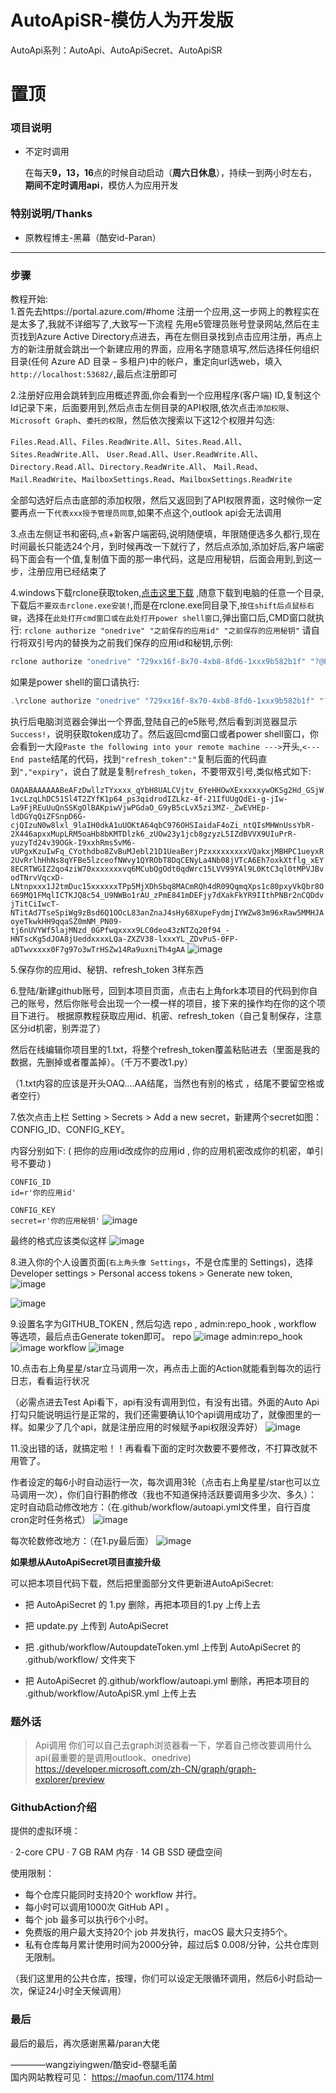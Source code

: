 # AutoApiSR-模仿人为开发版

AutoApi系列：AutoApi、AutoApiSecret、AutoApiSR

# 置顶 #

### 项目说明 ###
* 不定时调用

  在每天**9，13，16**点的时候自动启动（**周六日休息**），持续一到两小时左右，**期间不定时调用api**，模仿人为应用开发

### 特别说明/Thanks ###
* 原教程博主-黑幕（酷安id-Paran）

--------------------------------------------------------------

### 步骤 ###
教程开始:<br>
1.首先去https://portal.azure.com/#home 注册一个应用,这一步网上的教程实在是太多了,我就不详细写了,大致写一下流程
先用e5管理员账号登录网站,然后在主页找到Azure Active Directory点进去，再在左侧目录找到点击应用注册，再点上方的新注册就会跳出一个新建应用的界面，应用名字随意填写,然后选择任何组织目录(任何 Azure AD 目录 – 多租户)中的帐户，重定向url选web，填入`http://localhost:53682/`,最后点注册即可

2.注册好应用会跳转到应用概述界面,你会看到一个应用程序(客户端) ID,复制这个Id记录下来，后面要用到,然后点击左侧目录的API权限,依次点击`添加权限`、`Microsoft Graph`、`委托的权限`，然后依次搜索以下这12个权限并勾选:

`Files.Read.All`、`Files.ReadWrite.All`、`Sites.Read.All`、`Sites.ReadWrite.All`、
`User.Read.All`、`User.ReadWrite.All`、`Directory.Read.All`、`Directory.ReadWrite.All`、
`Mail.Read`、`Mail.ReadWrite`、`MailboxSettings.Read`、`MailboxSettings.ReadWrite`

全部勾选好后点击底部的添加权限，然后又返回到了API权限界面，这时候你一定要再点一下`代表xxx授予管理员同意`,如果不点这个,outlook api会无法调用

3.点击左侧证书和密码,点+新客户端密码,说明随便填，年限随便选多久都行,现在时间最长只能选24个月，到时候再改一下就行了，然后点添加,添加好后,客户端密码下面会有一个值,复制值下面的那一串代码，这是应用秘钥，后面会用到,到这一步，注册应用已经结束了

4.windows下载rclone获取token,[点击这里下载](https://downloads.rclone.org/v1.57.0/rclone-v1.57.0-windows-amd64.zip) ,随意下载到电脑的任意一个目录,下载后`不要双击rclone.exe安装!`,而是在rclone.exe同目录下,`按住shift后点鼠标右键`，选择在`此处打开cmd窗口或在此处打开power shell窗口`,弹出窗口后,CMD窗口就执行:
`rclone authorize "onedrive" "之前保存的应用id" "之前保存的应用秘钥"`
请自行将双引号内的替换为之前我们保存的应用id和秘钥,示例:
```java
rclone authorize "onedrive" "729xx16f-8x70-4xb8-8fd6-1xxx9b582b1f" "?@P@4u/fxxcxxx28:B-3i_QxxFxc6_ZO"
```
如果是power shell的窗口请执行:
```java
.\rclone authorize "onedrive" "729xx16f-8x70-4xb8-8fd6-1xxx9b582b1f" "?@P@4u/fxxcxxx28:B-3i_QxxFxc6_ZO"
```
执行后电脑浏览器会弹出一个界面,登陆自己的e5账号,然后看到浏览器显示`Success!`，说明获取token成功了。然后返回cmd窗口或者power shell窗口，你会看到一大段`Paste the following into your remote machine --->`开头,`<---End paste`结尾的代码，找到`"refresh_token":"`复制后面的代码直到`","expiry"`，说白了就是复制`refresh_token`，不要带双引号,类似格式如下:

`OAQABAAAAAABeAFzDwllzTYxxxx_qYbH8UALCVjtv_6YeHHOwXExxxxxywOKSg2Hd_GSjW1vcLzqLhDC51Sl4T2ZYfK1p64_ps3qidrodIZLkz-4f-21IfUUgQdEi-g-jIw-La9FjREuUuQnSSKgOlBAKpiwVjwPGdaO_G9yB5cLvX5zi3MZ-_ZwEVHEp-ldDGYqQiZFSnpD6G-cjQIzuN0w8lxl_9laIH0dkA1uUOKtA64qbC976OHSIaidaF4oZi_ntQIsMHWnUssYbR-2X446apxxMupLRM5oaHb8bKMTDlzk6_zUOw23y1jcb8gzyzL5IZdBVVX9UIuPrR-yuzyTd24v39OGk-I9xxhRms5vM6-vUPgxKzuIwFq_CYothdbo8ZvBuMJebl21D1UeaBerjPzxxxxxxxxxVQakxjMBHPC1ueyxR2UvRrlhHhNs8qYFBe5lzceofNWvy1QYRObT8DqCENyLa4Nb08jVTcA6Eh7oxkXtflg_xEY8ECRTWGIZ2qo4ziW70xxxxxxxvq6MCubQgOdt0qdWrc15LVV99YAl9L0KtC3ql0tMPVJBvodTNrvVqcxD-LNtnpxxx1J2tmDuc15xxxxxxTPp5MjXDhSbq8MACmRQh4dR09QqmqXps1c80pxyVkQbr8O669MQ1FMqlICTKJQ8c54_U9NWBo1rAU_zPmE841mDEFjy7dXakFkYR9IIthPNBr2nCQDdvjTitCiIwcT-NTitAd7TseSpiWg9zBsd6Q1OOcL83anZnaJ4sHy68XupeFydmjIYWZw83m96xRaw5MMHJAoyeTkwkHH9qqaSZ0mNM_PN09-tj6nUVYWf5lajMNzd_0GPfwqxxxx9LC0deo43zNTZq20f94_-HNTscKg5dJOA8jUeddxxxxLQa-ZXZV38-lxxxYL_ZDvPu5-0FP-aDTwvxxxx0F7g97o3wTrHSZw14Ra9uxniTh4gAA`
![image](https://spark2077-my.sharepoint.com/personal/spark_spark2077_onmicrosoft_com/_layouts/52/download.aspx?share=EXvYxPqBn2JMgg3DDFjSp_UBfiMj6iOAonRN5niZ_EOIzw
)<br>

5.保存你的应用id、秘钥、refresh_token 3样东西

6.登陆/新建github账号，回到本项目页面，点击右上角fork本项目的代码到你自己的账号，然后你账号会出现一个一模一样的项目，接下来的操作均在你的这个项目下进行。
根据原教程获取应用id、机密、refresh_token（自己复制保存，注意区分id机密，别弄混了）

然后在线编辑你项目里的1.txt，将整个refresh_token覆盖粘贴进去（里面是我的数据，先删掉或者覆盖掉）。（千万不要改1.py）

（1.txt内容的应该是开头OAQ….AA结尾，当然也有别的格式 ，结尾不要留空格或者空行）<br>

7.依次点击上栏 Setting > Secrets > Add a new secret，新建两个secret如图：CONFIG_ID、CONFIG_KEY。

内容分别如下: ( 把你的应用id改成你的应用id , 你的应用机密改成你的机密，单引号不要动 )

`CONFIG_ID`<br>
`id=r'你的应用id'`

`CONFIG_KEY`<br>
`secret=r'你的应用秘钥'`
![image](https://spark2077-my.sharepoint.com/personal/spark_spark2077_onmicrosoft_com/_layouts/52/download.aspx?share=ER_B5xsugmBJn7nae9e20bsB7Tz3DGB7v3TrlI_E0BfFkQ)

最终的格式应该类似这样
![image](https://spark2077-my.sharepoint.com/personal/spark_spark2077_onmicrosoft_com/_layouts/52/download.aspx?share=EfmyEM353VxPqNOAzxNUydwBjP9wCUqnNKZaCxpwxo11Aw)

8.进入你的个人设置页面(`右上角头像 Settings`，不是仓库里的 Settings)，选择 Developer settings > Personal access tokens > Generate new token,
![image](https://spark2077-my.sharepoint.com/personal/spark_spark2077_onmicrosoft_com/_layouts/52/download.aspx?share=EegowuLBPXZAln_Z8orR37QBKfyDinbzTJt6-m0fuG0mRg)

![image](https://spark2077-my.sharepoint.com/personal/spark_spark2077_onmicrosoft_com/_layouts/52/download.aspx?share=EbqziymKzgxIiD8dttycaJEBpek9-c-ie8g4zgmtgAgeYw)

9.设置名字为GITHUB_TOKEN , 然后勾选 repo , admin:repo_hook , workflow 等选项，最后点击Generate token即可。
repo
![image](https://spark2077-my.sharepoint.com/personal/spark_spark2077_onmicrosoft_com/_layouts/52/download.aspx?share=EcCPXHe8wTJNgblJeYGg9_gBxK4f0XQAn59K-RaCN-Tcfg)
admin:repo_hook
![image](https://spark2077-my.sharepoint.com/personal/spark_spark2077_onmicrosoft_com/_layouts/52/download.aspx?share=EemQ1hH4FQRBoA6gF-4ZjmUBEUlElk_48Qq2Om19koN_Vg)
workflow
![image](https://spark2077-my.sharepoint.com/personal/spark_spark2077_onmicrosoft_com/_layouts/52/download.aspx?share=Ebrst7Bz2XhMoiajeDCZWw4BgmgReoYG_J2kJOa-Xh783w)

10.点击右上角星星/star立马调用一次，再点击上面的Action就能看到每次的运行日志，看看运行状况

（必需点进去Test Api看下，api有没有调用到位，有没有出错。外面的Auto Api打勾只能说明运行是正常的，我们还需要确认10个api调用成功了，就像图里的一样。如果少了几个api，就是注册应用的时候赋予api权限没弄好）
![image](https://spark2077-my.sharepoint.com/personal/spark_spark2077_onmicrosoft_com/_layouts/52/download.aspx?share=ETpxwJuYNXdPjvO7dR2RXFsBiN1vwt3mY2JXL4IyRa2vlA)


11.没出错的话，就搞定啦！！再看看下面的定时次数要不要修改，不打算改就不用管了。

作者设定的每6小时自动运行一次，每次调用3轮（点击右上角星星/star也可以立马调用一次），你们自行斟酌修改（我也不知道保持活跃要调用多少次、多久）：
定时自动启动修改地方：（在.github/workflow/autoapi.yml文件里，自行百度cron定时任务格式）
![image](https://spark2077-my.sharepoint.com/personal/spark_spark2077_onmicrosoft_com/_layouts/52/download.aspx?share=EeC7daKUgb5EvfWEvwWx3DABDbVRYh3VLgb-N-ivmYJ3XQ)

每次轮数修改地方：（在1.py最后面）
![image](https://spark2077-my.sharepoint.com/personal/spark_spark2077_onmicrosoft_com/_layouts/52/download.aspx?share=ETBuwRJzkZJAij_X2OVR-WEBzL0KIq7r5l6P8o-WWkqrxw)

**如果想从AutoApiSecret项目直接升级**

  可以把本项目代码下载，然后把里面部分文件更新进AutoApiSecret:
  * 把 AutoApiSecret 的 1.py 删除，再把本项目的1.py 上传上去
  
  * 把 update.py 上传到 AutoApiSecret
  
  * 把 .github/workflow/AutoupdateToken.yml 上传到 AutoApiSecret 的 .github/workflow/ 文件夹下
  
  * 把 AutoApiSecret 的.github/workflow/autoapi.yml 删除，再把本项目的 .github/workflow/AutoApiSR.yml 上传上去

### 题外话 ###
> Api调用
  你们可以自己去graph浏览器看一下，学着自己修改要调用什么api(最重要的是调用outlook、onedrive)
  https://developer.microsoft.com/zh-CN/graph/graph-explorer/preview

### GithubAction介绍 ###
提供的虚拟环境：

· 2-core CPU
· 7 GB RAM 内存
· 14 GB SSD 硬盘空间

使用限制：
* 每个仓库只能同时支持20个 workflow 并行。
* 每小时可以调用1000次 GitHub API 。
* 每个 job 最多可以执行6个小时。
* 免费版的用户最大支持20个 job 并发执行，macOS 最大只支持5个。
* 私有仓库每月累计使用时间为2000分钟，超过后$ 0.008/分钟，公共仓库则无限制。

（我们这里用的公共仓库，按理，你们可以设定无限循环调用，然后6小时启动一次，保证24小时全天候调用）

### 最后 ###

  
  最后的最后，再次感谢黑幕/paran大佬
  
  ————wangziyingwen/酷安id-卷腿毛菌<br>
  国内网站教程可见： https://maofun.com/1174.html 
  

